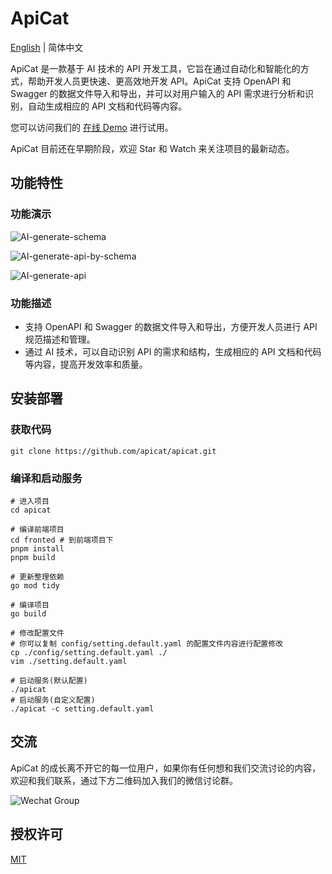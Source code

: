# ApiCat

[English](https://github.com/apicat/apicat/blob/master/README.md) | 简体中文

ApiCat 是一款基于 AI 技术的 API 开发工具，它旨在通过自动化和智能化的方式，帮助开发人员更快速、更高效地开发 API。ApiCat 支持 OpenAPI 和 Swagger 的数据文件导入和导出，并可以对用户输入的 API 需求进行分析和识别，自动生成相应的 API 文档和代码等内容。

您可以访问我们的 [在线 Demo](http://demo.apicat.net) 进行试用。

ApiCat 目前还在早期阶段，欢迎 Star 和 Watch 来关注项目的最新动态。

## 功能特性

### 功能演示

![AI-generate-schema](https://cdn.apicat.net/uploads/0c3518c1bfc421fc4f3f86c085f353d2.gif)

![AI-generate-api-by-schema](https://cdn.apicat.net/uploads/bbcae83511d797d22077d05d17c262cc.gif)

![AI-generate-api](https://cdn.apicat.net/uploads/cf617b56fa186960c228c79487cf6c5e.gif)

### 功能描述

- 支持 OpenAPI 和 Swagger 的数据文件导入和导出，方便开发人员进行 API 规范描述和管理。
- 通过 AI 技术，可以自动识别 API 的需求和结构，生成相应的 API 文档和代码等内容，提高开发效率和质量。

## 安装部署

### 获取代码

```
git clone https://github.com/apicat/apicat.git
```

### 编译和启动服务

```
# 进入项目
cd apicat

# 编译前端项目
cd fronted # 到前端项目下
pnpm install
pnpm build

# 更新整理依赖
go mod tidy

# 编译项目
go build

# 修改配置文件
# 你可以复制 config/setting.default.yaml 的配置文件内容进行配置修改
cp ./config/setting.default.yaml ./
vim ./setting.default.yaml

# 启动服务(默认配置)
./apicat
# 启动服务(自定义配置)
./apicat -c setting.default.yaml
```

## 交流

ApiCat 的成长离不开它的每一位用户，如果你有任何想和我们交流讨论的内容，欢迎和我们联系，通过下方二维码加入我们的微信讨论群。

![Wechat Group](https://cdn.apicat.net/uploads/01bfb23802cdfad49f0d560ee80fc5e3.png)

## 授权许可

[MIT](https://github.com/apicat/apicat/blob/main/LICENSE)